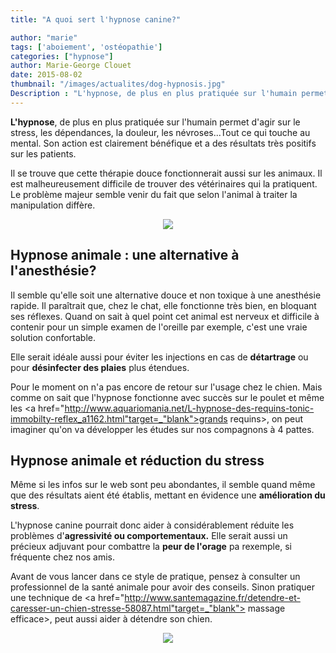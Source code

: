 ```yaml
---
title: "A quoi sert l'hypnose canine?"

author: "marie"
tags: ['aboiement', 'ostéopathie']
categories: ["hypnose"]
author: Marie-George Clouet
date: 2015-08-02
thumbnail: "/images/actualites/dog-hypnosis.jpg"
Description : "L'hypnose, de plus en plus pratiquée sur l'humain permet d'agir sur le stress, les dépendances, la douleur, les névroses...Tout ce qui touche au mental. Son action est clairement bénéfique et a des résultats très positifs sur les patients.   "
---
```


<b>L'hypnose</b>, de plus en plus pratiquée sur l'humain permet d'agir sur le stress, les dépendances, la douleur, les névroses...Tout ce qui touche au mental. Son action est clairement bénéfique et a des résultats très positifs sur les patients.

Il se trouve que cette thérapie douce fonctionnerait aussi sur les animaux. Il est malheureusement difficile de trouver des vétérinaires qui la pratiquent. Le problème majeur semble venir du fait que selon l'animal à traiter la manipulation diffère.


<p align="center"><img src= "/images/actualites/dog-hypnosis.jpg"</p>

## Hypnose animale : une alternative à l'anesthésie?  ##

Il semble qu'elle soit une alternative douce et non toxique à une anesthésie rapide. Il paraîtrait que, chez le chat, elle fonctionne très bien, en bloquant ses réflexes. Quand on sait à quel point cet animal est nerveux et difficile à contenir pour un simple examen de l'oreille par exemple, c'est une vraie solution confortable.

Elle serait idéale aussi pour éviter les injections en cas de <b>détartrage</b> ou pour <b>désinfecter des plaies</b> plus étendues.

Pour le moment on n'a pas encore de retour sur l'usage chez le chien. Mais comme on sait que l'hypnose fonctionne avec succès sur le poulet et même les <a href="http://www.aquariomania.net/L-hypnose-des-requins-tonic-immobilty-reflex_a1162.html"target=_"blank">grands requins></a>, on peut imaginer qu'on va développer les études sur nos compagnons à 4 pattes.

## Hypnose animale et réduction du stress ##

Même si les infos sur le web sont peu abondantes, il semble quand même que des résultats aient été établis, mettant en évidence une <b>amélioration du stress</b>.

L'hypnose canine pourrait donc aider à considérablement réduite les problèmes d'<b>agressivité ou comportementaux.</b>
Elle serait aussi un précieux adjuvant pour combattre la <b>peur de l'orage</b> pa rexemple, si fréquente chez nos amis.


Avant de vous lancer dans ce style de pratique, pensez à consulter un professionnel de la santé animale pour avoir des conseils. Sinon pratiquer une technique de <a href="http://www.santemagazine.fr/detendre-et-caresser-un-chien-stresse-58087.html"target=_"blank"> massage efficace></a>, peut aussi aider à détendre son chien.


<p align="center"><img src= "/images/actualites/hypnose-chien.jpg"></p>



